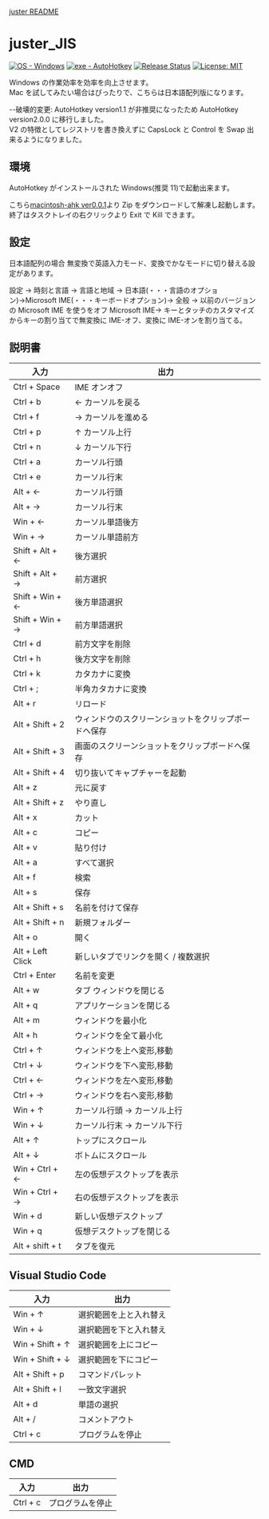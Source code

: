 [juster README](https://github.com/su-pull/juster/README.md)

# juster_JIS

[![OS - Windows](https://img.shields.io/badge/OS-Windows-lightblue?logo=windows&logoColor=white)](https://www.microsoft.com/ "Go to Microsoft homepage") [![exe - AutoHotkey](https://img.shields.io/badge/exe-AutoHotkey-lightblue)](https://www.autohotkey.com/ "Go to AutoHotkey")
[![Release Status](https://img.shields.io/github/release/su-pull/Juster?color=lightblue)](https://github.com/su-pull/Juster/releases/latest)
[![License: MIT](https://img.shields.io/badge/License-MIT-lightblue)](https://opensource.org/licenses/MIT)

Windows の作業効率を効率を向上させます。  
Mac を試してみたい場合はぴったりで、こちらは日本語配列版になります。

--破壊的変更: AutoHotkey version1.1 が非推奨になったため AutoHotkey version2.0.0 に移行しました。  
V2 の特徴としてレジストリを書き換えずに CapsLock と Control を Swap 出来るようになりました。

## 環境

AutoHotkey がインストールされた Windows(推奨 11)で起動出来ます。

こちら[macintosh-ahk ver0.0.1](https://github.com/su-pull/macintosh-ahk/archive/refs/heads/main.zip)より Zip をダウンロードして解凍し起動します。  
終了はタスクトレイの右クリックより Exit で Kill できます。

## 設定

日本語配列の場合 無変換で英語入力モード、変換でかなモードに切り替える設定があります。

設定 → 時刻と言語 → 言語と地域 → 日本語(・・・言語のオプション)→Microsoft IME(・・・キーボードオプション)→ 全般 → 以前のバージョンの Microsoft IME を使うをオフ
Microsoft IME→ キーとタッチのカスタマイズからキーの割り当てで無変換に IME-オフ、変換に IME-オンを割り当てる。

## 説明書

| 入力             | 出力                                                 |
| ---------------- | ---------------------------------------------------- |
| Ctrl + Space     | IME オンオフ                                         |
| Ctrl + b         | ← カーソルを戻る                                     |
| Ctrl + f         | → カーソルを進める                                   |
| Ctrl + p         | ↑ カーソル上行                                       |
| Ctrl + n         | ↓ カーソル下行                                       |
| Ctrl + a         | カーソル行頭                                         |
| Ctrl + e         | カーソル行末                                         |
| Alt + ←          | カーソル行頭                                         |
| Alt + →          | カーソル行末                                         |
| Win + ←          | カーソル単語後方                                     |
| Win + →          | カーソル単語前方                                     |
| Shift + Alt + ←  | 後方選択                                             |
| Shift + Alt + →  | 前方選択                                             |
| Shift + Win + ←  | 後方単語選択                                         |
| Shift + Win + →  | 前方単語選択                                         |
| Ctrl + d         | 前方文字を削除                                       |
| Ctrl + h         | 後方文字を削除                                       |
| Ctrl + k         | カタカナに変換                                       |
| Ctrl + ;         | 半角カタカナに変換                                   |
| Alt + r          | リロード                                             |
| Alt + Shift + 2  | ウィンドウのスクリーンショットをクリップボードへ保存 |
| Alt + Shift + 3  | 画面のスクリーンショットをクリップボードへ保存       |
| Alt + Shift + 4  | 切り抜いてキャプチャーを起動                         |
| Alt + z          | 元に戻す                                             |
| Alt + Shift + z  | やり直し                                             |
| Alt + x          | カット                                               |
| Alt + c          | コピー                                               |
| Alt + v          | 貼り付け                                             |
| Alt + a          | すべて選択                                           |
| Alt + f          | 検索                                                 |
| Alt + s          | 保存                                                 |
| Alt + Shift + s  | 名前を付けて保存                                     |
| Alt + Shift + n  | 新規フォルダー                                       |
| Alt + o          | 開く                                                 |
| Alt + Left Click | 新しいタブでリンクを開く / 複数選択                  |
| Ctrl + Enter     | 名前を変更                                           |
| Alt + w          | タブ ウィンドウを閉じる                              |
| Alt + q          | アプリケーションを閉じる                             |
| Alt + m          | ウィンドウを最小化                                   |
| Alt + h          | ウィンドウを全て最小化                               |
| Ctrl + ↑         | ウィンドウを上へ変形,移動                            |
| Ctrl + ↓         | ウィンドウを下へ変形,移動                            |
| Ctrl + ←         | ウィンドウを左へ変形,移動                            |
| Ctrl + →         | ウィンドウを右へ変形,移動                            |
| Win + ↑          | カーソル行頭 → カーソル上行                          |
| Win + ↓          | カーソル行末 → カーソル下行                          |
| Alt + ↑          | トップにスクロール                                   |
| Alt + ↓          | ボトムにスクロール                                   |
| Win + Ctrl + ←   | 左の仮想デスクトップを表示                           |
| Win + Ctrl + →   | 右の仮想デスクトップを表示                           |
| Win + d          | 新しい仮想デスクトップ                               |
| Win + q          | 仮想デスクトップを閉じる                             |
| Alt + shift + t  | タブを復元                                           |

## Visual Studio Code

| 入力            | 出力                   |
| --------------- | ---------------------- |
| Win + ↑         | 選択範囲を上と入れ替え |
| Win + ↓         | 選択範囲を下と入れ替え |
| Win + Shift + ↑ | 選択範囲を上にコピー   |
| Win + Shift + ↓ | 選択範囲を下にコピー   |
| Alt + Shift + p | コマンドパレット       |
| Alt + Shift + l | 一致文字選択           |
| Alt + d         | 単語の選択             |
| Alt + /         | コメントアウト         |
| Ctrl + c        | プログラムを停止       |

## CMD

| 入力     | 出力             |
| -------- | ---------------- |
| Ctrl + c | プログラムを停止 |
